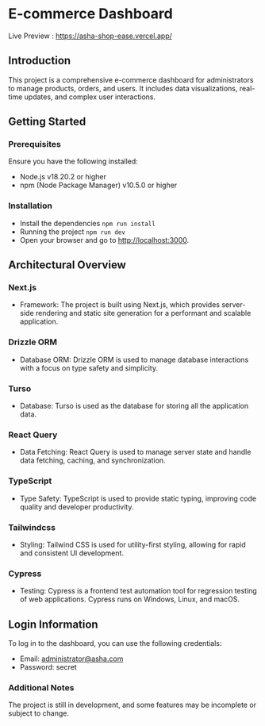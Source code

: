 # E-commerce Dashboard

Live Preview : <https://asha-shop-ease.vercel.app/>

## Introduction

This project is a comprehensive e-commerce dashboard for administrators to manage products, orders, and users. It includes data visualizations, real-time updates, and complex user interactions.

## Getting Started

### Prerequisites

Ensure you have the following installed:

- Node.js v18.20.2 or higher
- npm (Node Package Manager) v10.5.0 or higher

### Installation

- Install the dependencies `npm run install`
- Running the project `npm run dev`
- Open your browser and go to <http://localhost:3000>.

## Architectural Overview

### Next.js

- Framework: The project is built using Next.js, which provides server-side rendering and static site generation for a performant and scalable application.

### Drizzle ORM

- Database ORM: Drizzle ORM is used to manage database interactions with a focus on type safety and simplicity.

### Turso

- Database: Turso is used as the database for storing all the application data.

### React Query

- Data Fetching: React Query is used to manage server state and handle data fetching, caching, and synchronization.

### TypeScript

- Type Safety: TypeScript is used to provide static typing, improving code quality and developer productivity.

### Tailwindcss

- Styling: Tailwind CSS is used for utility-first styling, allowing for rapid and consistent UI development.

### Cypress

- Testing: Cypress is a frontend test automation tool for regression testing of web applications. Cypress runs on Windows, Linux, and macOS.

## Login Information

To log in to the dashboard, you can use the following credentials:

- Email: <administrator@asha.com>
- Password: secret

### Additional Notes

The project is still in development, and some features may be incomplete or subject to change.
